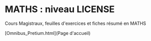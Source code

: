 # MATHS : niveau LICENSE
Cours Magistraux, feuilles d'exercices et fiches résumé en MATHS

[Omnibus_Pretium.html](Page d'accueil)
